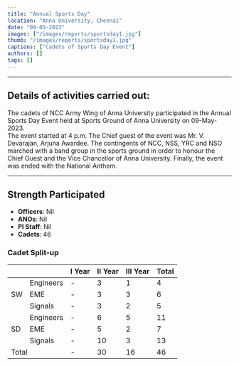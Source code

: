 ```yaml
---
title: "Annual Sports Day"
location: "Anna University, Chennai"
date: "09-05-2023"
images: ["/images/reports/sportsday1.jpg"]
thumb: "/images/reports/sportsday1.jpg"
captions: ["Cadets of Sports Day Event"]
authors: []
tags: []
---
```


---

## Details of activities carried out:

The cadets of NCC Army Wing of Anna University participated in the Annual Sports Day Event held at Sports Ground of Anna University on 09-May-2023.  
The event started at 4 p.m. The Chief guest of the event was Mr. V. Devarajan, Arjuna Awardee. The contingents of NCC, NSS, YRC and NSO marched with a band group in the sports ground in order to honour the Chief Guest and the Vice Chancellor of Anna University. Finally, the event was ended with the National Anthem.

---

## Strength Participated

- **Officers**: Nil
- **ANOs**: Nil
- **PI Staff**: Nil
- **Cadets**: 46

### Cadet Split-up

<table>
    <thead>
        <tr>
            <th></th>
            <th></th>
            <th>I Year</th>
            <th>II Year</th>
            <th>III Year</th>
            <th>Total</th>
        </tr>
    </thead>
    <tbody>
        <tr>
            <td rowspan="4">SW</td>
        </tr>
        <tr>
            <td>Engineers</td>
            <td>-</td>
            <td>3</td>
            <td>1</td>
            <td>4</td>
        </tr>
        <tr>
            <td>EME</td>
            <td>-</td>
            <td>3</td>
            <td>3</td>
            <td>6</td>
        </tr>
        <tr>
            <td>Signals</td>
            <td>-</td>
            <td>3</td>
            <td>2</td>
            <td>5</td>
        </tr>
        <tr>
            <td rowspan="4">SD</td>
        </tr>
        <tr>
            <td>Engineers</td>
            <td>-</td>
            <td>6</td>
            <td>5</td>
            <td>11</td>
        </tr>
        <tr>
            <td>EME</td>
            <td>-</td>
            <td>5</td>
            <td>2</td>
            <td>7</td>
        </tr>
        <tr>
            <td>Signals</td>
            <td>-</td>
            <td>10</td>
            <td>3</td>
            <td>13</td>
        </tr>
        <tr>
            <td colspan="2">Total</td>
            <td>-</td>
            <td>30</td>
            <td>16</td>
            <td>46</td>
        </tr>
        <tr>
        </tr>
    </tbody>
</table>
